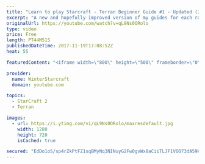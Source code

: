 ```yaml
---
title: "Learn to play Starcraft - Terran Beginner Guide #1 - Updated (2017 LOTV)"
excerpt: "A new and hopefully improved version of my guides for each race where I go over as many basics as possible while doing it live :)  I strongly believe that a super structured guide style is not very helpful compared to watching/playing the game actively.  Feedback is greatly appreciated. -- Watch live"
originalUrl: https://youtube.com/watch?v=qL9Ns0ORolo
type: video
price: Free
length: PT44M51S
publishedDateTime: 2017-11-19T17:08:52Z
heat: 55

featuredContent: "<iframe width=\"800\" height=\"500\" frameborder=\"0\" src=\"https://www.youtube.com/embed/qL9Ns0ORolo\" allow=\"accelerometer; autoplay; encrypted-media; gyroscope; picture-in-picture\" allowfullscreen></iframe>"

provider:
  name: WinterStarcraft
  domain: youtube.com

topics:
  - StarCraft 2
  - Terran

images:
  - url: https://i.ytimg.com/vi/qL9Ns0ORolo/maxresdefault.jpg
    width: 1280
    height: 720
    isCached: true

secured: "EdDo1oS/sp4rZkPtFZ1sqBMyNq3NINuyG2Fw0gvWx8aCiiTLJF1VOO73dA59Hv5l3NT+WsXmjO5nHiOIG0uNHjcJz0Ku8iKtGh2Y3xLh+h3+IM+QZ7Y5//kbxsGTsapSqtZVO6M5SQk27qyYpFztsSoMsK0wmqpd5CrEMRH2rybB/k7xFzdLFOPMJIIpa43dg3fKulsjjD03/+Gu/Jbb53xraQfUNW4A95Hj4hg0N/mb2jPnVgp8E9OCXQQwa7un048pWyIgC0TyAQfOFf0HLqSie7jg8LurnPzKsDFSYCGcuE78Wu9B10viiG6VmvqMP8B9yC+0fC7qAEEdG60qvrwmqQf0Ylbvf2gLB2+ufDPTZBrOIAdcTdQb0Xl3oO7FXXqrI3E+UmiMG4CU9mcCecFwxDL5HRZnJpqHokyHgUf3sFQClD8QAL21V83OTQ3o;T0WkeDxR19bLF5QfVf3WGQ=="
---
```


